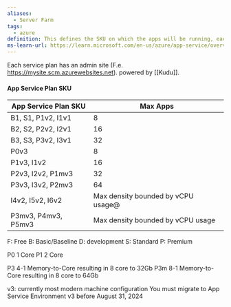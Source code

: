 ```yaml
---
aliases:
  - Server Farm
tags:
  - azure
definition: This defines the SKU on which the apps will be running, each plan belongs to one region
ms-learn-url: https://learn.microsoft.com/en-us/azure/app-service/overview-hosting-plans
---
```

Each service plan has an admin site (F.e. https://mysite.scm.azurewebsites.net).
powered by [[Kudu]].


#### App Service Plan SKU 

| App Service Plan SKU | Max Apps |
|--------------------- | --------- |
| B1, S1, P1v2, I1v1   | 8        |
|B2, S2, P2v2, I2v1	|16|
|B3, S3, P3v2, I3v1	| 32 |
|P0v3	| 8|
|P1v3, I1v2	| 16|
|P2v3, I2v2, P1mv3 |	32|
|P3v3, I3v2, P2mv3 |	64|
|I4v2, I5v2, I6v2 |	Max density bounded by vCPU usage@
|P3mv3, P4mv3, P5mv3 |	Max density bounded by vCPU usage|

F: Free 
B: Basic/Baseline
D: development
S: Standard
P: Premium

P0 1 Core
P1 2 Core

P3  4-1 Memory-to-Core resulting in 8 core to 32Gb
P3m 8-1 Memory-to-Core resulting in 8 core to 64Gb

v3: currently most modern machine configuration
You must migrate to App Service Environment v3 before August 31, 2024 



